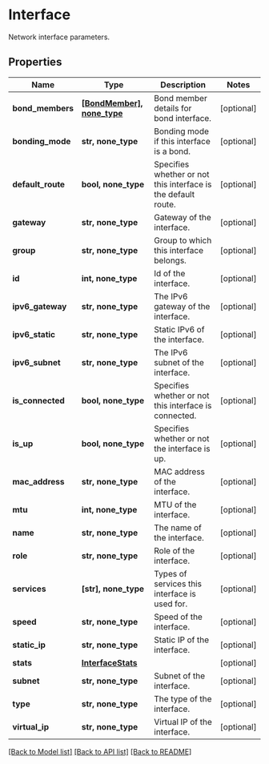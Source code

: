 # Interface

Network interface parameters.

## Properties
Name | Type | Description | Notes
------------ | ------------- | ------------- | -------------
**bond_members** | [**[BondMember], none_type**](BondMember.md) | Bond member details for bond interface. | [optional] 
**bonding_mode** | **str, none_type** | Bonding mode if this interface is a bond. | [optional] 
**default_route** | **bool, none_type** | Specifies whether or not this interface is the default route. | [optional] 
**gateway** | **str, none_type** | Gateway of the interface. | [optional] 
**group** | **str, none_type** | Group to which this interface belongs. | [optional] 
**id** | **int, none_type** | Id of the interface. | [optional] 
**ipv6_gateway** | **str, none_type** | The IPv6 gateway of the interface. | [optional] 
**ipv6_static** | **str, none_type** | Static IPv6 of the interface. | [optional] 
**ipv6_subnet** | **str, none_type** | The IPv6 subnet of the interface. | [optional] 
**is_connected** | **bool, none_type** | Specifies whether or not this interface is connected. | [optional] 
**is_up** | **bool, none_type** | Specifies whether or not the interface is up. | [optional] 
**mac_address** | **str, none_type** | MAC address of the interface. | [optional] 
**mtu** | **int, none_type** | MTU of the interface. | [optional] 
**name** | **str, none_type** | The name of the interface. | [optional] 
**role** | **str, none_type** | Role of the interface. | [optional] 
**services** | **[str], none_type** | Types of services this interface is used for. | [optional] 
**speed** | **str, none_type** | Speed of the interface. | [optional] 
**static_ip** | **str, none_type** | Static IP of the interface. | [optional] 
**stats** | [**InterfaceStats**](InterfaceStats.md) |  | [optional] 
**subnet** | **str, none_type** | Subnet of the interface. | [optional] 
**type** | **str, none_type** | The type of the interface. | [optional] 
**virtual_ip** | **str, none_type** | Virtual IP of the interface. | [optional] 

[[Back to Model list]](../README.md#documentation-for-models) [[Back to API list]](../README.md#documentation-for-api-endpoints) [[Back to README]](../README.md)



